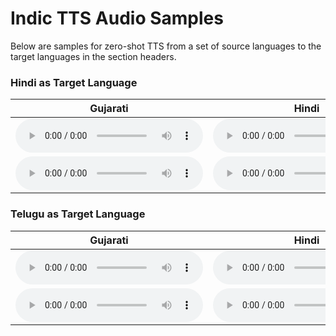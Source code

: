 # Indic TTS Audio Samples

Below are samples for zero-shot TTS from a set of source languages to the target languages in the section headers.

### Hindi as Target Language

| **Gujarati** | **Hindi** | **Kannada** | **Marathi** | **Punjabi** | **Tamil** | **Telugu** |  
| --- | --- | --- | --- | --- | --- | --- |  
| <audio controls=""> <source src="samples/hin/guj_hin_ab_hindi_1135.mp3"> </audio> | <audio controls=""> <source src="samples/hin/hin_hin_ab_hindi_1135.mp3"> </audio> | <audio controls=""> <source src="samples/hin/kan_hin_ab_hindi_1135.mp3"> </audio> | <audio controls=""> <source src="samples/hin/mar_hin_ab_hindi_1135.mp3"> </audio> | <audio controls=""> <source src="samples/hin/pan_hin_ab_hindi_1135.mp3"> </audio> | <audio controls=""> <source src="samples/hin/tam_hin_ab_hindi_1135.mp3"> </audio> | <audio controls=""> <source src="samples/hin/tel_hin_ab_hindi_1135.mp3"> </audio> |  
| <audio controls=""> <source src="samples/hin/guj_hin_ab_hindi_1140.mp3"> </audio> | <audio controls=""> <source src="samples/hin/hin_hin_ab_hindi_1140.mp3"> </audio> | <audio controls=""> <source src="samples/hin/kan_hin_ab_hindi_1140.mp3"> </audio> | <audio controls=""> <source src="samples/hin/mar_hin_ab_hindi_1140.mp3"> </audio> | <audio controls=""> <source src="samples/hin/pan_hin_ab_hindi_1140.mp3"> </audio> | <audio controls=""> <source src="samples/hin/tam_hin_ab_hindi_1140.mp3"> </audio> | <audio controls=""> <source src="samples/hin/tel_hin_ab_hindi_1140.mp3"> </audio> |  

### Telugu as Target Language

| **Gujarati** | **Hindi** | **Kannada** | **Marathi** | **Punjabi** | **Tamil** | **Telugu** |  
| --- | --- | --- | --- | --- | --- | --- |  
| <audio controls=""> <source src="samples/tel/guj_tel_ss_tel_0931.mp3"> </audio> | <audio controls=""> <source src="samples/tel/hin_tel_ss_tel_0931.mp3"> </audio> | <audio controls=""> <source src="samples/tel/kan_tel_ss_tel_0931.mp3"> </audio> | <audio controls=""> <source src="samples/tel/mar_tel_ss_tel_0931.mp3"> </audio> | <audio controls=""> <source src="samples/tel/pan_tel_ss_tel_0931.mp3"> </audio> | <audio controls=""> <source src="samples/tel/tam_tel_ss_tel_0931.mp3"> </audio> | <audio controls=""> <source src="samples/tel/tel_tel_ss_tel_0931.mp3"> </audio> |  
| <audio controls=""> <source src="samples/tel/guj_tel_ss_tel_0987.mp3"> </audio> | <audio controls=""> <source src="samples/tel/hin_tel_ss_tel_0987.mp3"> </audio> | <audio controls=""> <source src="samples/tel/kan_tel_ss_tel_0987.mp3"> </audio> | <audio controls=""> <source src="samples/tel/mar_tel_ss_tel_0987.mp3"> </audio> | <audio controls=""> <source src="samples/tel/pan_tel_ss_tel_0987.mp3"> </audio> | <audio controls=""> <source src="samples/tel/tam_tel_ss_tel_0987.mp3"> </audio> | <audio controls=""> <source src="samples/tel/tel_tel_ss_tel_0987.mp3"> </audio> |  
